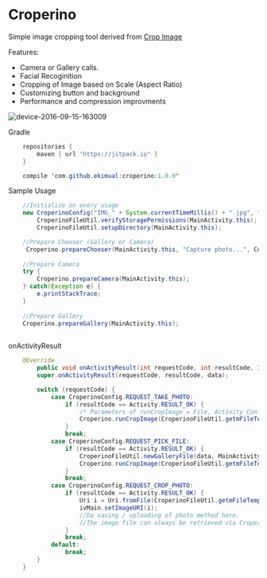 Croperino
=========

Simple image cropping tool derived from [Crop Image](https://github.com/biokys/cropimage)

Features:
* Camera or Gallery calls.
* Facial Recoginition
* Cropping of Image based on Scale (Aspect Ratio)
* Customizing button and background
* Performance and compression improvments

![device-2016-09-15-163009](https://cloud.githubusercontent.com/assets/16832215/18544278/855d9aae-7b66-11e6-8236-ba1bc89a8e44.png)

Gradle

```java
	repositories {
    	maven { url "https://jitpack.io" }
    }
```

```java
	compile 'com.github.ekimual:croperino:1.0.0'
```
Sample Usage

```java
	//Initialize on every usage
	new CroperinoConfig("IMG_" + System.currentTimeMillis() + ".jpg", "/MikeLau/Pictures", "/sdcard/MikeLau/Pictures");
        CroperinoFileUtil.verifyStoragePermissions(MainActivity.this);
        CroperinoFileUtil.setupDirectory(MainActivity.this);

	//Prepare Chooser (Gallery or Camera)
	 Croperino.prepareChooser(MainActivity.this, "Capture photo...", ContextCompat.getColor(MainActivity.this, android.R.color.background_dark));
	 
	//Prepare Camera
	try {
	    Croperino.prepareCamera(MainActivity.this);
	} catch(Exception e) { 
	    e.printStackTrace;
	}
	
	//Prepare Gallery
	Croperino.prepareGallery(MainActivity.this);
	
```

onActivityResult

```java
	@Override
    	public void onActivityResult(int requestCode, int resultCode, Intent data) {
        super.onActivityResult(requestCode, resultCode, data);

        switch (requestCode) {
            case CroperinoConfig.REQUEST_TAKE_PHOTO:
                if (resultCode == Activity.RESULT_OK) {
                    /* Parameters of runCropImage = File, Activity Context, Image is Scalable or Not, Aspect Ratio X, Aspect Ratio Y, Button Bar Color, Background Color */
                    Croperino.runCropImage(CroperinoFileUtil.getmFileTemp(), MainActivity.this, true, 1, 1, 0, 0);
                }
                break;
            case CroperinoConfig.REQUEST_PICK_FILE:
                if (resultCode == Activity.RESULT_OK) {
                    CroperinoFileUtil.newGalleryFile(data, MainActivity.this);
                    Croperino.runCropImage(CroperinoFileUtil.getmFileTemp(), MainActivity.this, true, 1, 1, 0, 0);
                }
                break;
            case CroperinoConfig.REQUEST_CROP_PHOTO:
                if (resultCode == Activity.RESULT_OK) {
                    Uri i = Uri.fromFile(CroperinoFileUtil.getmFileTemp());
                    ivMain.setImageURI(i);
                    //Do saving / uploading of photo method here.
                    //The image file can always be retrieved via CroperinoFileUtil.getmFileTemp()
                }
                break;
            default:
                break;
        }
    }
	
```
